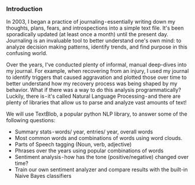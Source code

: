 ### Introduction
In 2003, I began a practice of journaling - essentially writing down my thoughts, plans, fears, and introspections into a simple text file. It's been sporadically updated (at least once a month) until the present day. Journaling is an invaluable tool to better understand one's own mind: to analyze decision making patterns, identify trends, and find purpose in this confusing world. 

Over the years, I've conducted plenty of informal, manual deep-dives into my journal. For example, when recovering from an injury, I used my journal to identify triggers that caused aggravation and plotted those over time to better understand how my recovery process was being shaped by my behavior. What if there was a way to do this analysis programmatically? Luckily, there is - it's called Natural Language Processing - and there are plenty of libraries that allow us to parse and analyze vast amounts of text! 

We will use TextBlob, a popular python NLP library, to answer some of the following questions:

- Summary stats - words/ year, entries/ year, overall words
- Most common words and combinations of words using word clouds.
- Parts of Speech tagging (Noun, verb, adjective)
- Phrases over the years using popular combinations of words
- Sentiment analysis - how has the tone (positive/negative) changed over time?
- Train our own sentiment analyzer and compare results with the built-in Naive Bayes classifiers
